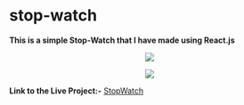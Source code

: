 # stop-watch
**This is a simple Stop-Watch that I have made using React.js**
<p align="center">
  <img src="https://user-images.githubusercontent.com/22031106/95016746-94f42a00-0672-11eb-8921-5e016186809d.JPG">
</p>
<p align="center">
  <img src="https://user-images.githubusercontent.com/22031106/95016770-b8b77000-0672-11eb-9c81-b180fc243399.JPG">
 <p>
   
**Link to the Live Project:-** [StopWatch](https://csb-ucjzn.netlify.app)

